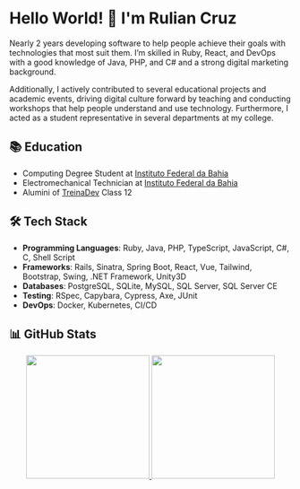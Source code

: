 # Hello World! 👋 I'm Rulian Cruz

Nearly 2 years developing software to help people achieve their goals with technologies that most suit them. I’m skilled in Ruby, React, and DevOps with a good knowledge of Java, PHP, and C# and a strong digital marketing background.

Additionally, I actively contributed to several educational projects and academic events, driving digital culture forward by teaching and conducting workshops that help people understand and use technology. Furthermore, I acted as a student representative in several departments at my college.

## 📚 Education

- Computing Degree Student at [Instituto Federal da Bahia](https://portal.ifba.edu.br/jacobina/cursos/superior/Licenciatura/curso-superior-informatica)
- Electromechanical Technician at [Instituto Federal da Bahia](https://portal.ifba.edu.br/jacobina/cursos/subsequente/eletromecanica)
- Alumini of [TreinaDev](https://treinadev.com.br) Class 12

## 🛠️ Tech Stack

- **Programming Languages**: Ruby, Java, PHP, TypeScript, JavaScript, C#, C, Shell Script
- **Frameworks**: Rails, Sinatra, Spring Boot, React, Vue, Tailwind, Bootstrap, Swing, .NET Framework, Unity3D
- **Databases**: PostgreSQL, SQLite, MySQL, SQL Server, SQL Server CE
- **Testing**: RSpec, Capybara, Cypress, Axe, JUnit
- **DevOps**: Docker, Kubernetes, CI/CD

## 📊 GitHub Stats

<div align="center">
  <a href="https://github.com/ruliancruz">
  <img height="220em" src="https://github-readme-stats.vercel.app/api?username=ruliancruz&show_icons=true&hide=stars&show=reviews&include_all_commits=false&count_private=true"/>
  <img height="220em" src="https://github-readme-stats.vercel.app/api/top-langs/?username=ruliancruz&layout=compact&langs_count=10"/>
</div>
